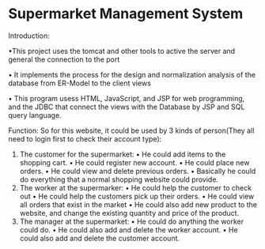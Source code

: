 # Supermarket Management System
Introduction:

•This project uses the tomcat and other tools to active the server and general the connection to the port

• It implements the process for the design and normalization analysis of the database from ER-Model to the client views

• This program usess HTML, JavaScript, and JSP for web programming, and the JDBC that connect the views with the Database by JSP and SQL query language.


Function:
So for this website, it could be used by 3 kinds of person(They all need to login first to check their account type):

1. The customer for the supermarket:
    • He could add items to the shopping cart.
    • He could register new account.
    • He could place new orders.
    • He could view and delete previous orders.
    • Basically he could do everything that a normal shopping website could provide. 
2. The worker at the supermarker:
    • He could help the customer to check out
    • He could help the customers pick up their orders.
    • He could view all orders that exist in the market
    • He could also add new product to the website, and change the existing quantity and price of the product.
3. The manager at the supermarket:
    • He could do anything the worker could do.
    • He could also add and delete the worker account.
    • He could also add and delete the customer account.
    
